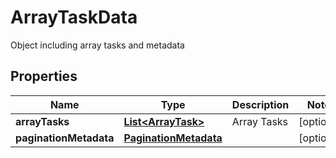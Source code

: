 

# ArrayTaskData

Object including array tasks and metadata

## Properties

| Name | Type | Description | Notes |
|------------ | ------------- | ------------- | -------------|
|**arrayTasks** | [**List&lt;ArrayTask&gt;**](ArrayTask.md) | Array Tasks |  [optional] |
|**paginationMetadata** | [**PaginationMetadata**](PaginationMetadata.md) |  |  [optional] |




